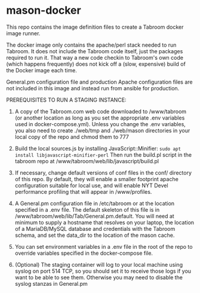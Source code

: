 # mason-docker

This repo contains the image definition files to create a Tabroom docker image
runner. 

The docker image only contains the apache/perl stack needed to run Tabroom. It
does not include the Tabroom code itself, just the packages required to run it.
That way a new code checkin to Tabroom's own code (which happens frequently)
does not kick off a (slow, expensive) build of the Docker image each time.

General.pm configuration file and production Apache configuration files are not included
in this image and instead run from ansible for production.

PREREQUISITES TO RUN A STAGING INSTANCE:

1.  A copy of the Tabroom.com web code downloaded to /www/tabroom (or another
    location as long as you set the appropriate .env variables used in
    docker-compose.yml). Unless you change the .env variables, you also need to create
    ./web/tmp and ./web/mason directories in your local copy of the repo and chmod
    them to 777

2.  Build the local sources.js by installing JavaScript::Minifier:
    `sudo apt install libjavascript-minifier-perl`
    Then run the build.pl script in the tabroom repo at
    /www/tabroom/web/lib/javascript/build.pl

3.  If necessary, change default versions of conf files in the conf/ directory
    of this repo.   By default, they will enable a smaller footprint apache configuration
    suitable for local use, and will enable NYT Devel performance profiling that will 
    appear in /www/profiles. 

4.  A General.pm configuration file in /etc/tabroom or at the location specified in a
    .env file.  The default skeleton of this file is in
    /www/tabroom/web/lib/Tab/General.pm.default.
    You will need at minimum to supply a hostname that resolves on your laptop, the
    location of a MariaDB/MySQL database and credentials with the Tabroom
    schema, and set the data_dir to the location of the mason cache.

5.  You can set environment variables in a .env file in the root of the repo to override
    variables specified in the docker-compose file.

6.  (Optional) The staging container will log to your local machine using
    syslog on port 514 TCP, so you should set it to receive those logs if you
    want to be able to see them. Otherwise you may need to disable the syslog stanzas in General.pm
